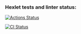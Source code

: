 ### Hexlet tests and linter status:
[![Actions Status](https://github.com/irenechigrinova/devops-for-programmers-project-74/workflows/hexlet-check/badge.svg)](https://github.com/irenechigrinova/devops-for-programmers-project-74/actions)

[![CI Status](https://github.com/irenechigrinova/devops-for-programmers-project-74/actions/workflows/push.yml/badge.svg)](https://github.com/irenechigrinova/devops-for-programmers-project-74/actions/workflows/push.yml)
